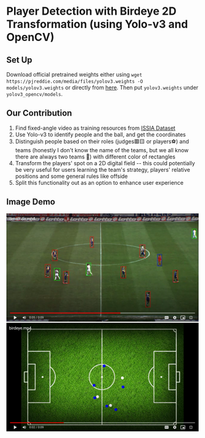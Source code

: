 # Player Detection with Birdeye 2D Transformation (using Yolo-v3 and OpenCV)

## Set Up
Download official pretrained weights either using `wget https://pjreddie.com/media/files/yolov3.weights -O models/yolov3.weights` or directly from [here](https://pjreddie.com/media/files/yolov3.weights). Then put `yolov3.weights` under `yolov3_opencv/models`.

## Our Contribution
1. Find fixed-angle video as training resources from [ISSIA Dataset](http://ipl.ce.sharif.edu/ball_datasets.html)
2. Use Yolo-v3 to identify people and the ball, and get the coordinates
3. Distinguish people based on their roles (judges🟥🟨 or players⚽) and teams (honestly I don't know the name of the teams, but we all know there are always two teams 🤣) with different color of rectangles
4. Transform the players' spot on a 2D digital field -- this could potentially be very useful for users learning the team's strategy, players' relative positions and some general rules like offside
5. Split this functionality out as an option to enhance user experience

## Image Demo
<img src="https://github.com/AJ-Wuu/SoccerNetPlus/blob/main/video_output/detection-screenshot.png" alt="detection-demo" />
<img src="https://github.com/AJ-Wuu/SoccerNetPlus/blob/main/video_output/birdeye-screenshot.png" alt="birdeye-demo" />
